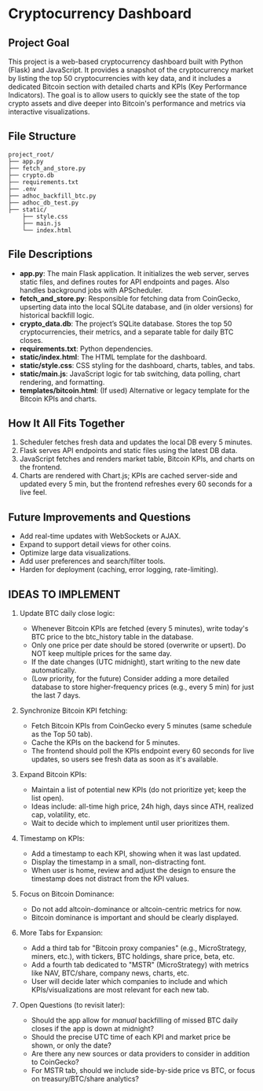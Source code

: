 # Cryptocurrency Dashboard

## Project Goal
This project is a web-based cryptocurrency dashboard built with Python (Flask) and JavaScript. It provides a snapshot of the cryptocurrency market by listing the top 50 cryptocurrencies with key data, and it includes a dedicated Bitcoin section with detailed charts and KPIs (Key Performance Indicators). The goal is to allow users to quickly see the state of the top crypto assets and dive deeper into Bitcoin's performance and metrics via interactive visualizations.

## File Structure
```
project_root/
├── app.py
├── fetch_and_store.py
├── crypto.db
├── requirements.txt
├── .env
├── adhoc_backfill_btc.py
├── adhoc_db_test.py
├── static/
    ├── style.css
    ├── main.js
    └── index.html

```

## File Descriptions

- **app.py**: The main Flask application. It initializes the web server, serves static files, and defines routes for API endpoints and pages. Also handles background jobs with APScheduler.
- **fetch_and_store.py**: Responsible for fetching data from CoinGecko, upserting data into the local SQLite database, and (in older versions) for historical backfill logic.
- **crypto_data.db**: The project’s SQLite database. Stores the top 50 cryptocurrencies, their metrics, and a separate table for daily BTC closes.
- **requirements.txt**: Python dependencies.
- **static/index.html**: The HTML template for the dashboard.
- **static/style.css**: CSS styling for the dashboard, charts, tables, and tabs.
- **static/main.js**: JavaScript logic for tab switching, data polling, chart rendering, and formatting.
- **templates/bitcoin.html**: (If used) Alternative or legacy template for the Bitcoin KPIs and charts.

## How It All Fits Together
1. Scheduler fetches fresh data and updates the local DB every 5 minutes.
2. Flask serves API endpoints and static files using the latest DB data.
3. JavaScript fetches and renders market table, Bitcoin KPIs, and charts on the frontend.
4. Charts are rendered with Chart.js; KPIs are cached server-side and updated every 5 min, but the frontend refreshes every 60 seconds for a live feel.

## Future Improvements and Questions
- Add real-time updates with WebSockets or AJAX.
- Expand to support detail views for other coins.
- Optimize large data visualizations.
- Add user preferences and search/filter tools.
- Harden for deployment (caching, error logging, rate-limiting).


## IDEAS TO IMPLEMENT

1. Update BTC daily close logic:
   - Whenever Bitcoin KPIs are fetched (every 5 minutes), write today's BTC price to the btc_history table in the database.
   - Only one price per date should be stored (overwrite or upsert). Do NOT keep multiple prices for the same day.
   - If the date changes (UTC midnight), start writing to the new date automatically.
   - (Low priority, for the future) Consider adding a more detailed database to store higher-frequency prices (e.g., every 5 min) for just the last 7 days.

2. Synchronize Bitcoin KPI fetching:
   - Fetch Bitcoin KPIs from CoinGecko every 5 minutes (same schedule as the Top 50 tab).
   - Cache the KPIs on the backend for 5 minutes.
   - The frontend should poll the KPIs endpoint every 60 seconds for live updates, so users see fresh data as soon as it's available.

3. Expand Bitcoin KPIs:
   - Maintain a list of potential new KPIs (do not prioritize yet; keep the list open).
   - Ideas include: all-time high price, 24h high, days since ATH, realized cap, volatility, etc.
   - Wait to decide which to implement until user prioritizes them.

4. Timestamp on KPIs:
   - Add a timestamp to each KPI, showing when it was last updated.
   - Display the timestamp in a small, non-distracting font.
   - When user is home, review and adjust the design to ensure the timestamp does not distract from the KPI values.

5. Focus on Bitcoin Dominance:
   - Do not add altcoin-dominance or altcoin-centric metrics for now.
   - Bitcoin dominance is important and should be clearly displayed.

6. More Tabs for Expansion:
   - Add a third tab for "Bitcoin proxy companies" (e.g., MicroStrategy, miners, etc.), with tickers, BTC holdings, share price, beta, etc.
   - Add a fourth tab dedicated to "MSTR" (MicroStrategy) with metrics like NAV, BTC/share, company news, charts, etc.
   - User will decide later which companies to include and which KPIs/visualizations are most relevant for each new tab.

7. Open Questions (to revisit later):
   - Should the app allow for *manual* backfilling of missed BTC daily closes if the app is down at midnight?
   - Should the precise UTC time of each KPI and market price be shown, or only the date?
   - Are there any new sources or data providers to consider in addition to CoinGecko?
   - For MSTR tab, should we include side-by-side price vs BTC, or focus on treasury/BTC/share analytics?

